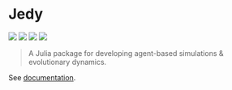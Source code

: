 # Jedy

[![](https://shields.io/github/v/release/lucrae/Jedy.jl?display_name=tag)](https://github.com/lucrae/Jedy.jl/releases) [![](https://github.com/lucrae/Jedy.jl/actions/workflows/test.yml/badge.svg)](https://github.com/lucrae/Jedy.jl/actions/workflows/test.yml) [![](https://github.com/lucrae/Jedy.jl/actions/workflows/documentation.yml/badge.svg)](https://lucrae.github.io/Jedy.jl) [![](https://img.shields.io/badge/docs-stable-blue.svg)](https://lucrae.github.io/Jedy.jl/stable) 

> A Julia package for developing agent-based simulations & evolutionary dynamics.

See [documentation](https://lucrae.github.io/Jedy.jl/stable).
